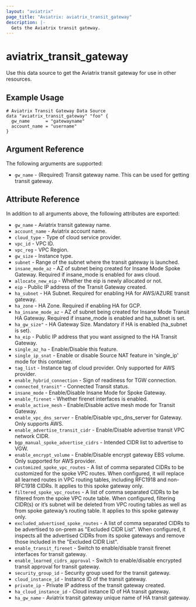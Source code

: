 ```yaml
---
layout: "aviatrix"
page_title: "Aviatrix: aviatrix_transit_gateway"
description: |-
  Gets the Aviatrix transit gateway.
---
```


# aviatrix_transit_gateway

Use this data source to get the Aviatrix transit gateway for use in other resources.

## Example Usage

```hcl
# Aviatrix Transit Gateway Data Source
data "aviatrix_transit_gateway" "foo" {
  gw_name      = "gatewayname"
  account_name = "username"
}
```

## Argument Reference

The following arguments are supported:

* `gw_name` - (Required) Transit gateway name. This can be used for getting transit gateway.

## Attribute Reference

In addition to all arguments above, the following attributes are exported:

* `gw_name` - Aviatrix transit gateway name.
* `account_name` - Aviatrix account name.
* `cloud_type` - Type of cloud service provider.
* `vpc_id` - VPC ID.
* `vpc_reg` - VPC Region.
* `gw_size` - Instance type.
* `subnet` - Range of the subnet where the transit gateway is launched.
* `insane_mode_az` - AZ of subnet being created for Insane Mode Spoke Gateway. Required if insane_mode is enabled for aws cloud.
* `allocate_new_eip` - Whether the eip is newly allocated or not.
* `eip` - Public IP address of the Transit Gateway created.
* `ha_subnet` - HA Subnet. Required for enabling HA for AWS/AZURE transit gateway.
* `ha_zone` - HA Zone. Required if enabling HA for GCP.
* `ha_insane_mode_az` - AZ of subnet being created for Insane Mode Transit HA Gateway. Required if insane_mode is enabled and ha_subnet is set.
* `ha_gw_size"` - HA Gateway Size. Mandatory if HA is enabled (ha_subnet is set).
* `ha_eip` - Public IP address that you want assigned to the HA Transit Gateway.
* `single_az_ha` - Enable/Disable this feature.
* `single_ip_snat` - Enable or disable Source NAT feature in 'single_ip' mode for this container.
* `tag_list` - Instance tag of cloud provider. Only supported for AWS provider.
* `enable_hybrid_connection` - Sign of readiness for TGW connection.
* `connected_transit"` - Connected Transit status.
* `insane_mode` - Enable/Disable Insane Mode for Spoke Gateway.
* `enable_firenet` - Whether firenet interfaces is enabled.
* `enable_active_mesh` - Enable/Disable active mesh mode for Transit Gateway.
* `enable_vpc_dns_server` - Enable/Disable vpc_dns_server for Gateway. Only supports AWS.
* `enable_advertise_transit_cidr` - Enable/Disable advertise transit VPC network CIDR.
* `bgp_manual_spoke_advertise_cidrs` - Intended CIDR list to advertise to VGW.
* `enable_encrypt_volume` - Enable/Disable encrypt gateway EBS volume. Only supported for AWS provider.
* `customized_spoke_vpc_routes` - A list of comma separated CIDRs to be customized for the spoke VPC routes. When configured, it will replace all learned routes in VPC routing tables, including RFC1918 and non-RFC1918 CIDRs. It applies to this spoke gateway only​.
* `filtered_spoke_vpc_routes` - A list of comma separated CIDRs to be filtered from the spoke VPC route table. When configured, filtering CIDR(s) or it’s subnet will be deleted from VPC routing tables as well as from spoke gateway’s routing table. It applies to this spoke gateway only.
* `excluded_advertised_spoke_routes` - A list of comma separated CIDRs to be advertised to on-prem as "Excluded CIDR List". When configured, it inspects all the advertised CIDRs from its spoke gateways and remove those included in the "Excluded CIDR List".​
* `enable_transit_firenet` - Switch to enable/disable transit firenet interfaces for transit gateway.
* `enable_learned_cidrs_approval` - Switch to enable/disable encrypted transit approval for transit gateway.
* `security_group_id` - Security group used for the transit gateway.
* `cloud_instance_id` - Instance ID of the transit gateway.
* `private_ip` - Private IP address of the transit gateway created.
* `ha_cloud_instance_id` - Cloud instance ID of HA transit gateway.
* `ha_gw_name` - Aviatrix transit gateway unique name of HA transit gateway.

